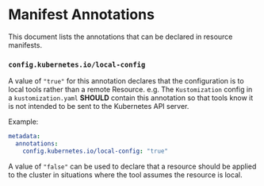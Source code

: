 # Manifest Annotations

This document lists the annotations that can be declared in resource manifests.

### `config.kubernetes.io/local-config`

A value of `"true"` for this annotation declares that the configuration is to
local tools rather than a remote Resource. e.g. The `Kustomization` config in a
`kustomization.yaml` **SHOULD** contain this annotation so that tools know it is
not intended to be sent to the Kubernetes API server.

Example:

```yaml
metadata:
  annotations:
    config.kubernetes.io/local-config: "true"
```

A value of `"false"` can be used to declare that a resource should be applied to
the cluster in situations where the tool assumes the resource is local.
